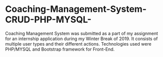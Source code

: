 # Coaching-Management-System-CRUD-PHP-MYSQL-
Coaching Management System was submitted as a part of my assignment for an internship application during my Winter Break of 2019. It consists of multiple user types and their different actions. Technologies used were PHP/MYSQL and Bootstrap framework for Front-End.
